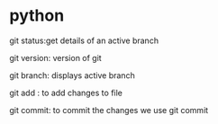 # python
git status:get details of an active branch

git version: version of git

git branch: displays active branch

git add <filename>: to add changes to file

git commit: to commit the changes we use git commit